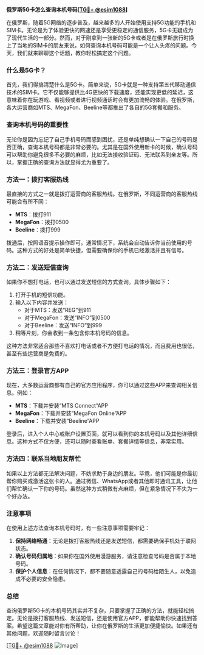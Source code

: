 **俄罗斯5G卡怎么查询本机号码[[TG💪+ @esim1088](https://t.me/s/esim1088)]**

在俄罗斯，随着5G网络的逐步普及，越来越多的人开始使用支持5G功能的手机和SIM卡。无论是为了体验更快的网速还是享受更稳定的通信服务，5G卡无疑成为了现代生活的一部分。然而，对于刚拿到一张新的5G卡或者是在俄罗斯旅行时换上了当地的SIM卡的朋友来说，如何查询本机号码可能是一个让人头疼的问题。今天，我们就来聊聊这个话题，教你轻松搞定这个问题。

### 什么是5G卡？

首先，我们得搞清楚什么是5G卡。简单来说，5G卡就是一种支持第五代移动通信技术的SIM卡。它不仅能够提供比4G更快的下载速度，还能实现更低的延迟，这意味着你在玩游戏、看视频或者进行视频通话时会有更加流畅的体验。在俄罗斯，各大运营商如MTS、MegaFon、Beeline等都推出了各自的5G套餐和服务。

### 查询本机号码的重要性

无论你是因为忘记了自己手机号码而感到困扰，还是单纯想确认一下自己的号码是否正确，查询本机号码都是非常必要的。尤其是在国外使用新卡的时候，确认号码可以帮助你避免很多不必要的麻烦，比如无法接收验证码、无法联系到亲友等。所以，掌握正确的查询方法就显得尤为重要了。

### 方法一：拨打客服热线

最直接的方式之一就是拨打运营商的客服热线。在俄罗斯，不同运营商的客服热线可能会有所不同：

- **MTS**：拨打911
- **MegaFon**：拨打0500
- **Beeline**：拨打999

拨通后，按照语音提示操作即可。通常情况下，系统会自动告诉你当前使用的号码。这种方式的好处是简单快捷，但需要确保你的手机已经激活并且有信号。

### 方法二：发送短信查询

如果你不想打电话，也可以通过发送短信的方式查询。具体步骤如下：

1. 打开手机的短信功能。
2. 输入以下内容并发送：
   - 对于MTS：发送“REG”到911
   - 对于MegaFon：发送“INFO”到0500
   - 对于Beeline：发送“INFO”到999
3. 稍等片刻，你会收到一条包含你本机号码的信息。

这种方法非常适合那些不喜欢打电话或者不方便打电话的情况，而且费用也很低，甚至有些运营商是免费的。

### 方法三：登录官方APP

现在，大多数运营商都有自己的官方应用程序，你可以通过这些APP来查询相关信息。例如：

- **MTS**：下载并安装“MTS Connect”APP
- **MegaFon**：下载并安装“MegaFon Online”APP
- **Beeline**：下载并安装“Beeline”APP

登录后，进入个人中心或账户设置页面，就可以看到你的本机号码以及其他详细信息。这种方式不仅方便，还可以随时查看账单、套餐详情等信息，非常实用。

### 方法四：联系当地朋友帮忙

如果以上方法都无法解决问题，不妨求助于身边的朋友。毕竟，他们可能是你最初帮你购买或激活这张卡的人。通过微信、WhatsApp或者其他即时通讯工具，让他们帮忙确认一下你的号码。虽然这种方式稍微有点麻烦，但在紧急情况下不失为一个好办法。

### 注意事项

在使用上述方法查询本机号码时，有一些注意事项需要牢记：

1. **保持网络畅通**：无论是拨打客服热线还是发送短信，都需要确保手机处于联网状态。
2. **确认号码归属地**：如果你在国外使用漫游服务，请注意检查号码是否属于本地号码。
3. **保护个人信息**：在任何情况下，都不要随意透露自己的号码给陌生人，以免造成不必要的安全隐患。

### 总结

查询俄罗斯5G卡的本机号码其实并不复杂，只要掌握了正确的方法，就能轻松搞定。无论是拨打客服热线、发送短信，还是使用官方APP，都能帮助你快速找到答案。希望这篇文章能对你有所帮助，让你在俄罗斯的生活更加便捷愉快。如果还有其他问题，欢迎随时留言讨论！

[[TG💪+ @esim1088](https://t.me/s/esim1088) ![Image](https://i.postimg.cc/4NQfJmqS/Snipaste-2025-05-13-00-14-12.png)]